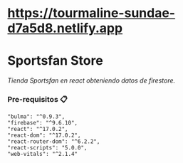 # https://tourmaline-sundae-d7a5d8.netlify.app

# Sportsfan Store

_Tienda Sportsfan en react obteniendo datos de firestore._


### Pre-requisitos 📋

    "bulma": "^0.9.3",
    "firebase": "^9.6.10",
    "react": "^17.0.2",
    "react-dom": "^17.0.2",
    "react-router-dom": "^6.2.2",
    "react-scripts": "5.0.0",
    "web-vitals": "^2.1.4"
    
